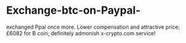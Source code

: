 # Exchange-btc-on-Paypal-
exchanged Ppal once more. Lower compensation and attractive price; £6082 for B coin; definitely admonish x-crypto.com service!
